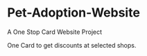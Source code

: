 # Pet-Adoption-Website
A One Stop Card Website Project

One Card to get discounts at selected shops.
